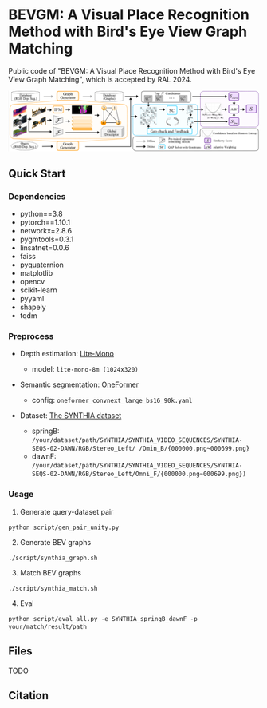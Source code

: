 # BEVGM: A Visual Place Recognition Method with Bird's Eye View Graph Matching

Public code of "BEVGM: A Visual Place Recognition Method with Bird's Eye View Graph Matching", which is accepted by RAL 2024.

![image-20240411092542211](./README.assets/image-20240411092542211.png)



## Quick Start

### Dependencies

+ python==3.8
+ pytorch==1.10.1
+ networkx=2.8.6
+ pygmtools=0.3.1
+ linsatnet=0.0.6
+ faiss
+ pyquaternion
+ matplotlib
+ opencv
+ scikit-learn
+ pyyaml
+ shapely
+ tqdm

### Preprocess

+ Depth estimation: [Lite-Mono](https://github.com/noahzn/Lite-Mono)
  + model: `lite-mono-8m (1024x320)`
+ Semantic segmentation: [OneFormer](https://github.com/SHI-Labs/OneFormer)
  + config: `oneformer_convnext_large_bs16_90k.yaml` 

+ Dataset: [The SYNTHIA dataset](https://synthia-dataset.net/)
  + springB: `/your/dataset/path/SYNTHIA/SYNTHIA_VIDEO_SEQUENCES/SYNTHIA-SEQS-02-DAWN/RGB/Stereo_Left/ /Omin_B/{000000.png~000699.png}`
  + dawnF:  `/your/dataset/path/SYNTHIA/SYNTHIA_VIDEO_SEQUENCES/SYNTHIA-SEQS-02-DAWN/RGB/Stereo_Left/Omni_F/{000000.png~000699.png}) `

### Usage

1. Generate query-dataset pair

```shell
python script/gen_pair_unity.py
```

2. Generate BEV graphs

```shell
./script/synthia_graph.sh
```

3. Match BEV graphs

```shell
./script/synthia_match.sh
```

4. Eval

```shell
python script/eval_all.py -e SYNTHIA_springB_dawnF -p your/match/result/path
```

## Files

TODO

## Citation

